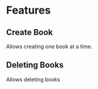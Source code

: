 # Features

## Create Book

Allows creating one book at a time.

## Deleting Books

Allows deleting books
